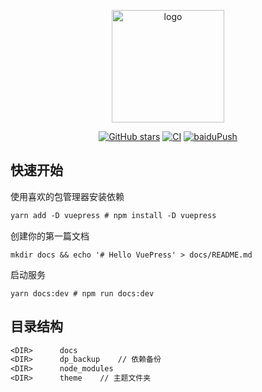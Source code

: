 <p align="center"><a href="https://nine0703.github.io/vue_Blog/" target="_blank" rel="noopener noreferrer"><img width="180" src="https://jsd.cdn.zzko.cn/gh/xugaoyi/image_store/blog/20200409124835.png" alt="logo"></a></p>

<p align="center">
  <a href="https://github.com/nine0703/vue_Blog/stargazers"><img src="https://img.shields.io/github/stars/nine0703/vue_Blog?logo=ReverbNation&logoColor=rgba(255,255,255,.6)" alt="GitHub stars"></a>
  <a href="https://github.com/nine0703/vue_Blog/actions?query=workflow%3ACI"><img src="https://github.com/xugaoyi/vuepress-theme-vdoing/workflows/CI/badge.svg" alt="CI"></a>
  <a href="https://github.com/xugaoyi/vuepress-theme-vdoing/actions?query=workflow%3AbaiduPush"><img src="https://github.com/xugaoyi/vuepress-theme-vdoing/workflows/baiduPush/badge.svg" alt="baiduPush"></a>
</p>

## 快速开始
使用喜欢的包管理器安装依赖
```dtd
yarn add -D vuepress # npm install -D vuepress
```
创建你的第一篇文档
```
mkdir docs && echo '# Hello VuePress' > docs/README.md
```
启动服务
```
yarn docs:dev # npm run docs:dev
```

## 目录结构
```dtd
<DIR>      docs 
<DIR>      dp_backup    // 依赖备份
<DIR>      node_modules
<DIR>      theme    // 主题文件夹
```